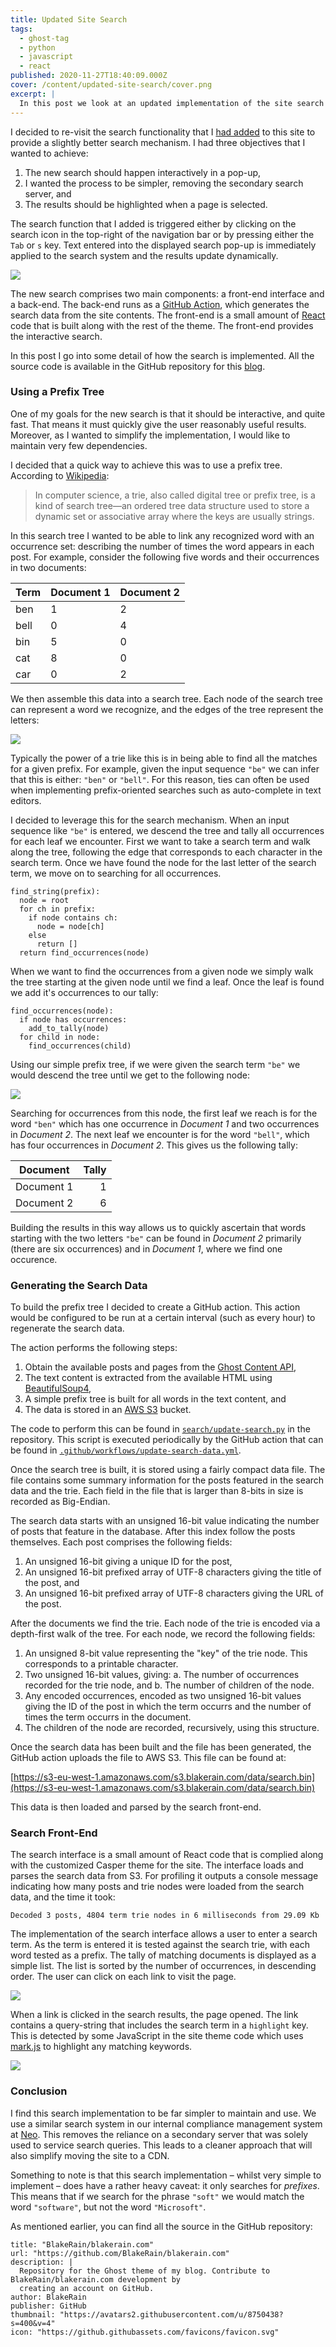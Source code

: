 ```yaml
---
title: Updated Site Search
tags:
  - ghost-tag
  - python
  - javascript
  - react
published: 2020-11-27T18:40:09.000Z
cover: /content/updated-site-search/cover.png
excerpt: |
  In this post we look at an updated implementation of the site search feature.
---
```


I decided to re-visit the search functionality that I [had added](http://localhost:2368/blog/adding-search-to-ghost/) to this site to provide a slightly better search mechanism. I had three objectives that I wanted to achieve:

1. The new search should happen interactively in a pop-up,
1. I wanted the process to be simpler, removing the secondary search server, and
1. The results should be highlighted when a page is selected.

The search function that I added is triggered either by clicking on the search icon in the top-right of the navigation bar or by pressing either the `Tab` or `s` key. Text entered into the displayed search pop-up is immediately applied to the search system and the results update dynamically.

![](/content/updated-site-search/recording1-1.gif)

The new search comprises two main components: a front-end interface and a back-end. The back-end runs as a [GitHub Action](https://docs.github.com/en/free-pro-team@latest/actions), which generates the search data from the site contents. The front-end is a small amount of [React](https://reactjs.org/) code that is built along with the rest of the theme. The front-end provides the interactive search.

In this post I go into some detail of how the search is implemented. All the source code is available in the GitHub repository for this [blog](https://github.com/BlakeRain/blakerain.com).

### Using a Prefix Tree

One of my goals for the new search is that it should be interactive, and quite fast. That means it must quickly give the user reasonably useful results. Moreover, as I wanted to simplify the implementation, I would like to maintain very few dependencies.

I decided that a quick way to achieve this was to use a prefix tree. According to [Wikipedia](https://en.wikipedia.org/wiki/Trie):

> In computer science, a trie, also called digital tree or prefix tree, is a kind of search tree—an ordered tree data structure used to store a dynamic set or associative array where the keys are usually strings.

In this search tree I wanted to be able to link any recognized word with an occurrence set: describing the number of times the word appears in each post. For example, consider the following five words and their occurrences in two documents:

| Term | Document 1 | Document 2 |
| ---- | ---------- | ---------- |
| ben  | 1          | 2          |
| bell | 0          | 4          |
| bin  | 5          | 0          |
| cat  | 8          | 0          |
| car  | 0          | 2          |

We then assemble this data into a search tree. Each node of the search tree can represent a word we recognize, and the edges of the tree represent the letters:

![](/content/updated-site-search/Screenshot-2021-07-30-at-17.48.42.png)

Typically the power of a trie like this is in being able to find all the matches for a given prefix. For example, given the input sequence `"be"` we can infer that this is either: `"ben"` or `"bell"`. For this reason, ties can often be used when implementing prefix-oriented searches such as auto-complete in text editors.

I decided to leverage this for the search mechanism. When an input sequence like `"be"` is entered, we descend the tree and tally all occurrences for each leaf we encounter. First we want to take a search term and walk along the tree, following the edge that corresponds to each character in the search term. Once we have found the node for the last letter of the search term, we move on to searching for all occurrences.

```
find_string(prefix):
  node = root
  for ch in prefix:
    if node contains ch:
      node = node[ch]
    else
      return []
  return find_occurrences(node)
```

When we want to find the occurrences from a given node we simply walk the tree starting at the given node until we find a leaf. Once the leaf is found we add it's occurrences to our tally:

```
find_occurrences(node):
  if node has occurrences:
    add_to_tally(node)
  for child in node:
    find_occurrences(child)
```

Using our simple prefix tree, if we were given the search term `"be"` we would descend the tree until we get to the following node:

![](/content/updated-site-search/Screenshot-2021-07-30-at-17.49.29.png)

Searching for occurrences from this node, the first leaf we reach is for the word `"ben"` which has one occurrence in _Document 1_ and two occurrences in _Document 2_. The next leaf we encounter is for the word `"bell"`, which has four occurrences in _Document 2_. This gives us the following tally:

| Document   | Tally |
| ---------- | ----: |
| Document 1 |     1 |
| Document 2 |     6 |

Building the results in this way allows us to quickly ascertain that words starting with the two letters `"be"` can be found in _Document 2_ primarily (there are six occurrences) and in _Document 1_, where we find one occurence.

### Generating the Search Data

To build the prefix tree I decided to create a GitHub action. This action would be configured to be run at a certain interval (such as every hour) to regenerate the search data.

The action performs the following steps:

1. Obtain the available posts and pages from the [Ghost Content API](https://ghost.org/docs/api/v3/content/),
1. The text content is extracted from the available HTML using [BeautifulSoup4](https://www.crummy.com/software/BeautifulSoup/),
1. A simple prefix tree is built for all words in the text content, and
1. The data is stored in an [AWS S3](https://aws.amazon.com/s3/) bucket.

The code to perform this can be found in [`search/update-search.py`](https://github.com/BlakeRain/blakerain.com/blob/master/search/update-search.py) in the repository. This script is executed periodically by the GitHub action that can be found in [`.github/workflows/update-search-data.yml`](https://github.com/BlakeRain/blakerain.com/blob/master/.github/workflows/update-search-data.yml).

Once the search tree is built, it is stored using a fairly compact data file. The file contains some summary information for the posts featured in the search data and the trie. Each field in the file that is larger than 8-bits in size is recorded as Big-Endian.

The search data starts with an unsigned 16-bit value indicating the number of posts that feature in the database. After this index follow the posts themselves. Each post comprises the following fields:

1. An unsigned 16-bit giving a unique ID for the post,
1. An unsigned 16-bit prefixed array of UTF-8 characters giving the title of the post, and
1. An unsigned 16-bit prefixed array of UTF-8 characters giving the URL of the post.

After the documents we find the trie. Each node of the trie is encoded via a depth-first walk of the tree. For each node, we record the following fields:

1. An unsigned 8-bit value representing the "key" of the trie node. This corresponds to a printable character.
1. Two unsigned 16-bit values, giving: a. The number of occurrences recorded for the trie node, and b. The number of children of the node.
1. Any encoded occurrences, encoded as two unsigned 16-bit values giving the ID of the post in which the term occurrs and the number of times the term occurrs in the document.
1. The children of the node are recorded, recursively, using this structure.

Once the search data has been built and the file has been generated, the GitHub action uploads the file to AWS S3. This file can be found at:

[https://s3-eu-west-1.amazonaws.com/s3.blakerain.com/data/search.bin](https://s3-eu-west-1.amazonaws.com/s3.blakerain.com/data/search.bin)

This data is then loaded and parsed by the search front-end.

### Search Front-End

The search interface is a small amount of React code that is complied along with the customized Casper theme for the site. The interface loads and parses the search data from S3. For profiling it outputs a console message indicating how many posts and trie nodes were loaded from the search data, and the time it took:

```
Decoded 3 posts, 4804 term trie nodes in 6 milliseconds from 29.09 Kb
```

The implementation of the search interface allows a user to enter a search term. As the term is entered it is tested against the search trie, with each word tested as a prefix. The tally of matching documents is displayed as a simple list. The list is sorted by the number of occurrences, in descending order. The user can click on each link to visit the page.

![](/content/updated-site-search/image-2-2.png)

When a link is clicked in the search results, the page opened. The link contains a query-string that includes the search term in a `highlight` key. This is detected by some JavaScript in the site theme code which uses [mark.js](https://markjs.io/) to highlight any matching keywords.

![](/content/updated-site-search/Selection_2056.png)

### Conclusion

I find this search implementation to be far simpler to maintain and use. We use a similar search system in our internal compliance management system at [Neo](https://neotechnologiesltd.com/). This removes the reliance on a secondary server that was solely used to service search queries. This leads to a cleaner approach that will also simplify moving the site to a CDN.

Something to note is that this search implementation – whilst very simple to implement – does have a rather heavy caveat: it only searches for _prefixes_. This means that if we search for the phrase `"soft"` we would match the word `"software"`, but not the word `"Microsoft"`.

As mentioned earlier, you can find all the source in the GitHub repository:

```bookmark
title: "BlakeRain/blakerain.com"
url: "https://github.com/BlakeRain/blakerain.com"
description: |
  Repository for the Ghost theme of my blog. Contribute to BlakeRain/blakerain.com development by
  creating an account on GitHub.
author: BlakeRain
publisher: GitHub
thumbnail: "https://avatars2.githubusercontent.com/u/8750438?s=400&v=4"
icon: "https://github.githubassets.com/favicons/favicon.svg"
```
